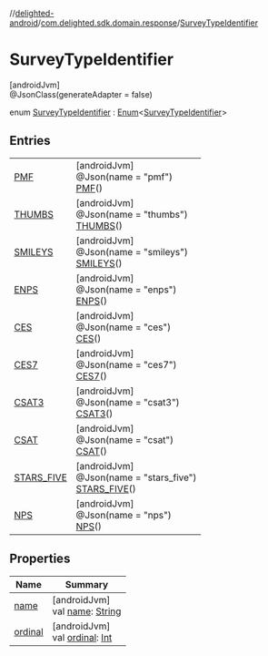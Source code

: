 //[delighted-android](../../../index.md)/[com.delighted.sdk.domain.response](../index.md)/[SurveyTypeIdentifier](index.md)

# SurveyTypeIdentifier

[androidJvm]\
@JsonClass(generateAdapter = false)

enum [SurveyTypeIdentifier](index.md) : [Enum](https://kotlinlang.org/api/latest/jvm/stdlib/kotlin/-enum/index.html)&lt;[SurveyTypeIdentifier](index.md)&gt;

## Entries

| | |
|---|---|
| [PMF](-p-m-f/index.md) | [androidJvm]<br>@Json(name = &quot;pmf&quot;)<br>[PMF](-p-m-f/index.md)() |
| [THUMBS](-t-h-u-m-b-s/index.md) | [androidJvm]<br>@Json(name = &quot;thumbs&quot;)<br>[THUMBS](-t-h-u-m-b-s/index.md)() |
| [SMILEYS](-s-m-i-l-e-y-s/index.md) | [androidJvm]<br>@Json(name = &quot;smileys&quot;)<br>[SMILEYS](-s-m-i-l-e-y-s/index.md)() |
| [ENPS](-e-n-p-s/index.md) | [androidJvm]<br>@Json(name = &quot;enps&quot;)<br>[ENPS](-e-n-p-s/index.md)() |
| [CES](-c-e-s/index.md) | [androidJvm]<br>@Json(name = &quot;ces&quot;)<br>[CES](-c-e-s/index.md)() |
| [CES7](-c-e-s7/index.md) | [androidJvm]<br>@Json(name = &quot;ces7&quot;)<br>[CES7](-c-e-s7/index.md)() |
| [CSAT3](-c-s-a-t3/index.md) | [androidJvm]<br>@Json(name = &quot;csat3&quot;)<br>[CSAT3](-c-s-a-t3/index.md)() |
| [CSAT](-c-s-a-t/index.md) | [androidJvm]<br>@Json(name = &quot;csat&quot;)<br>[CSAT](-c-s-a-t/index.md)() |
| [STARS_FIVE](-s-t-a-r-s_-f-i-v-e/index.md) | [androidJvm]<br>@Json(name = &quot;stars_five&quot;)<br>[STARS_FIVE](-s-t-a-r-s_-f-i-v-e/index.md)() |
| [NPS](-n-p-s/index.md) | [androidJvm]<br>@Json(name = &quot;nps&quot;)<br>[NPS](-n-p-s/index.md)() |

## Properties

| Name | Summary |
|---|---|
| [name](-n-p-s/index.md#-372974862%2FProperties%2F-1909672370) | [androidJvm]<br>val [name](-n-p-s/index.md#-372974862%2FProperties%2F-1909672370): [String](https://kotlinlang.org/api/latest/jvm/stdlib/kotlin/-string/index.html) |
| [ordinal](-n-p-s/index.md#-739389684%2FProperties%2F-1909672370) | [androidJvm]<br>val [ordinal](-n-p-s/index.md#-739389684%2FProperties%2F-1909672370): [Int](https://kotlinlang.org/api/latest/jvm/stdlib/kotlin/-int/index.html) |
